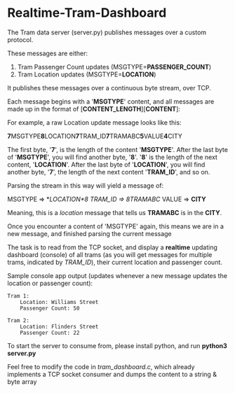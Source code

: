 # Realtime-Tram-Dashboard

The Tram data server (server.py) publishes messages over a custom protocol. 

These messages are either:

1. Tram Passenger Count updates (MSGTYPE=**PASSENGER_COUNT**)
2. Tram Location updates (MSGTYPE=**LOCATION**)

It publishes these messages over a continuous byte stream, over TCP.

Each message begins with a '**MSGTYPE**' content, and all messages are made up in the format of [**CONTENT_LENGTH**][**CONTENT**]:

For example, a raw Location update message looks like this:

**7**MSGTYPE**8**LOCATION**7**TRAM_ID**7**TRAMABC**5**VALUE**4**CITY

The first byte, '**7**', is the length of the content '**MSGTYPE**'. 
After the last byte of '**MSGTYPE**', you will find another byte, '**8**'.
'**8**' is the length of the next content, '**LOCATION**'. 
After the last byte of '**LOCATION**', you will find another byte, '**7**', the length of the next content '**TRAM_ID**', and so on.

Parsing the stream in this way will yield a message of:

MSGTYPE => **LOCATION*8
TRAM_ID => *8TRAMABC**
VALUE => **CITY**

Meaning, this is a *location* message that tells us **TRAMABC** is in the **CITY**.

Once you encounter a content of 'MSGTYPE' again, this means we are in a new message, and finished parsing the current message

The task is to read from the TCP socket, and display a **realtime** updating dashboard (console) of all trams (as you will get messages for multiple trams, indicated by *TRAM_ID*), their current location and passenger count.

Sample console app output (updates whenever a new message updates the location or passenger count):

    Tram 1:
        Location: Williams Street
        Passenger Count: 50

    Tram 2:
        Location: Flinders Street
        Passenger Count: 22

To start the server to consume from, please install python, and run **python3 server.py**

Feel free to modify the code in *tram_dashboard.c*, which already implements a TCP socket consumer and dumps the content to a string & byte array